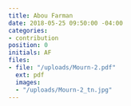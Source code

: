 ```yaml
---
title: Abou Farman
date: 2018-05-25 09:50:00 -04:00
categories:
- contribution
position: 0
initials: AF
files:
- file: "/uploads/Mourn-2.pdf"
  ext: pdf
  images:
  - "/uploads/Mourn-2_tn.jpg"
---
```


